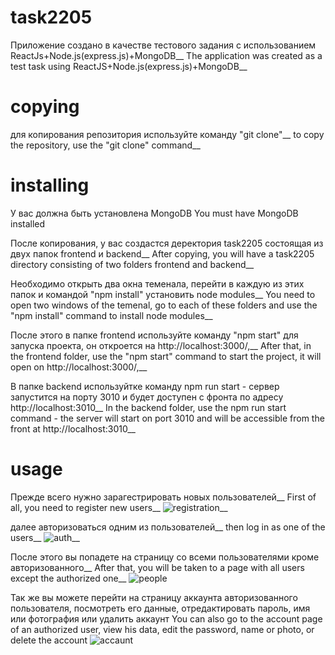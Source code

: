 # task2205
Приложение создано в качестве тестового задания с использованием ReactJs+Node.js(express.js)+MongoDB__
The application was created as a test task using ReactJS+Node.js(express.js)+MongoDB__

# copying
для копирования репозитория используйте команду "git clone"__
to copy the repository, use the "git clone" command__

# installing 
У вас должна быть установлена MongoDB
You must have MongoDB installed

После копирования, у вас создастся деректория task2205 состоящая из двух папок frontend и backend__
After copying, you will have a task2205 directory consisting of two folders frontend and backend__

Необходимо открыть два окна теменала, перейти в каждую из этих папок и командой "npm install" установить node modules__
You need to open two windows of the temenal, go to each of these folders and use the "npm install" command to install node modules__

После этого в папке frontend используйте команду "npm start" для запуска проекта, он откроется на http://localhost:3000/,__ 
After that, in the frontend folder, use the "npm start" command to start the project, it will open on http://localhost:3000/,__

В папке backend используйтке команду npm run start - сервер запустится на порту 3010 и будет доступен с фронта по адресу http://localhost:3010__
In the backend folder, use the npm run start command - the server will start on port 3010 and will be accessible from the front at http://localhost:3010__

# usage
Прежде всего нужно зарагестрировать новых пользователей__
First of all, you need to register new users__
![registration](https://github.com/PGVlasov/task2205/assets/47336018/7b4d3488-1469-4018-9624-190a309e3e11)__

далее авторизоваться одним из пользователей__
then log in as one of the users__
![auth](https://github.com/PGVlasov/task2205/assets/47336018/808cfbc7-4081-4550-8830-ae0b8824bf9d)__

После этого вы попадете на страницу со всеми пользователями кроме авторизованного__
After that, you will be taken to a page with all users except the authorized one__
![people](https://github.com/PGVlasov/task2205/assets/47336018/408e010d-9903-4e0e-850e-6e4d4f6192a0)

Так же вы можете перейти на страницу аккаунта авторизованного пользователя, 
посмотреть его данные, отредактировать пароль, имя или фотография или удалить аккаунт
You can also go to the account page of an authorized user,
view his data, edit the password, name or photo, or delete the account
![accaunt](https://github.com/PGVlasov/task2205/assets/47336018/497be033-9ad1-431e-876e-56750805be3d)



